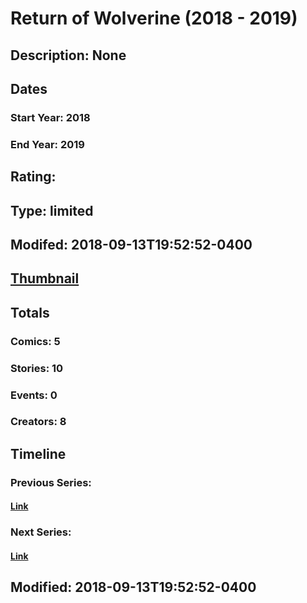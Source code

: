 # Return of Wolverine (2018 - 2019)
## Description: None
## Dates
### Start Year: 2018
### End Year: 2019
## Rating: 
## Type: limited
## Modifed: 2018-09-13T19:52:52-0400
## [Thumbnail](http://i.annihil.us/u/prod/marvel/i/mg/c/f0/5b9af84b53f6e.jpg)
## Totals
### Comics: 5
### Stories: 10
### Events: 0
### Creators: 8
## Timeline
### Previous Series: 
#### [Link]()
### Next Series: 
#### [Link]()
## Modified: 2018-09-13T19:52:52-0400